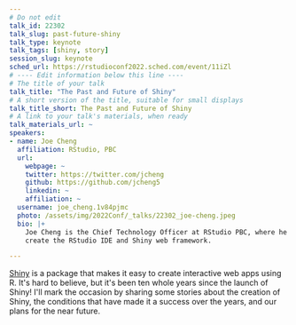 ```yaml
---
# Do not edit
talk_id: 22302
talk_slug: past-future-shiny
talk_type: keynote
talk_tags: [shiny, story]
session_slug: keynote
sched_url: https://rstudioconf2022.sched.com/event/11iZl
# ---- Edit information below this line ----
# The title of your talk
talk_title: "The Past and Future of Shiny"
# A short version of the title, suitable for small displays
talk_title_short: The Past and Future of Shiny
# A link to your talk's materials, when ready
talk_materials_url: ~
speakers:
- name: Joe Cheng
  affiliation: RStudio, PBC
  url:
    webpage: ~
    twitter: https://twitter.com/jcheng
    github: https://github.com/jcheng5
    linkedin: ~
    affiliation: ~
  username: joe_cheng.1v84pjmc
  photo: /assets/img/2022Conf/_talks/22302_joe-cheng.jpeg
  bio: |+
    Joe Cheng is the Chief Technology Officer at RStudio PBC, where he helped
    create the RStudio IDE and Shiny web framework.

---
```


<!-- ABSTRACT ----
Please write abstract below. You may use simple markdown (links, code style, bold, italics)
-->

[Shiny](https://shiny.rstudio.com) is a package that makes it easy to create
interactive web apps using R. It's hard to believe, but it's been ten whole
years since the launch of Shiny! I'll mark the occasion by sharing some stories
about the creation of Shiny, the conditions that have made it a success over the
years, and our plans for the near future.
